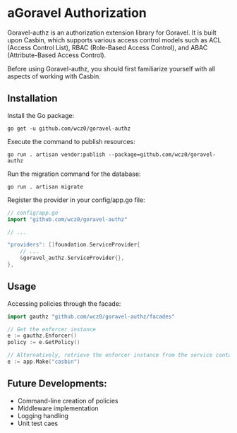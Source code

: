 # aGoravel Authorization

Goravel-authz is an authorization extension library for Goravel. It is built upon Casbin, which supports various access control models such as ACL (Access Control List), RBAC (Role-Based Access Control), and ABAC (Attribute-Based Access Control).

Before using Goravel-authz, you should first familiarize yourself with all aspects of working with Casbin.

## Installation

Install the Go package:

```shell
go get -u github.com/wcz0/goravel-authz
```

Execute the command to publish resources:

```shell
go run . artisan vendor:publish --package=github.com/wcz0/goravel-authz
```

Run the migration command for the database:

```shell
go run . artisan migrate
```

Register the provider in your config/app.go file:

```go
// config/app.go
import "github.com/wcz0/goravel-authz"

// ...

"providers": []foundation.ServiceProvider{
    // ...
    &goravel_authz.ServiceProvider{},
},
```

## Usage

Accessing policies through the facade:

```go
import gauthz "github.com/wcz0/goravel-authz/facades"

// Get the enforcer instance
e := gauthz.Enforcer()
policy := e.GetPolicy()

// Alternatively, retrieve the enforcer instance from the service container
e := app.Make("casbin")
```

## Future Developments:

- Command-line creation of policies
- Middleware implementation
- Logging handling
- Unit test caes
